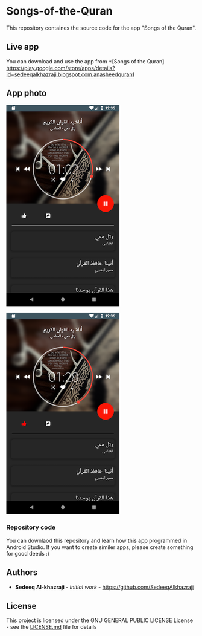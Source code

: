 # Songs-of-the-Quran
This repository containes the source code for the app "Songs of the Quran". 

## Live app
You can download and use the app from *[Songs of the Quran] https://play.google.com/store/apps/details?id=sedeeqalkhazraji.blogspot.com.anasheedquran1


## App photo

![](https://github.com/SedeeqAlkhazraji/Songs-of-the-Quran/blob/master/app/Screenshot1.png)

![](https://github.com/SedeeqAlkhazraji/Songs-of-the-Quran/blob/master/app/Screenshot2.png)

### Repository code
You can downlaod this repository and learn how this app programmed in Android Studio. If you want to create similer apps, please create something for good deeds :)

## Authors
* **Sedeeq Al-khazraji** - *Initial work* -
https://github.com/SedeeqAlkhazraji

## License
This project is licensed under the  GNU GENERAL PUBLIC LICENSE License - see the [LICENSE.md](LICENSE.md) file for details
 
